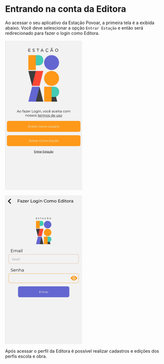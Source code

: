 
# Entrando na conta da Editora

Ao acessar o seu aplicativo da Estação Povoar, a primeira tela é a exibida abaixo. Você deve selescionar a opção ``Entrar Estação`` e então será redirecionado para fazer o login como Editora.

[<img src="./imagens/editora1.jpg" width="250"/>](./imagens/editora1.jpg "Tela Principal do aplicativo") 

[<img src="./imagens/editora2.jpg" align="middle" width="250" />](./imagens/editora2.jpg "Acessar como Editora")




Após acessar o perfil da Editora é possível realizar cadastros e edições dos perfis escola e obra.


